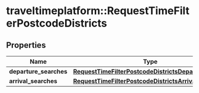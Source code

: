 # traveltimeplatform::RequestTimeFilterPostcodeDistricts

## Properties
Name | Type | Description | Notes
------------ | ------------- | ------------- | -------------
**departure_searches** | [**RequestTimeFilterPostcodeDistrictsDepartureSearch**](RequestTimeFilterPostcodeDistrictsDepartureSearch.md) |  | [optional] 
**arrival_searches** | [**RequestTimeFilterPostcodeDistrictsArrivalSearch**](RequestTimeFilterPostcodeDistrictsArrivalSearch.md) |  | [optional] 


